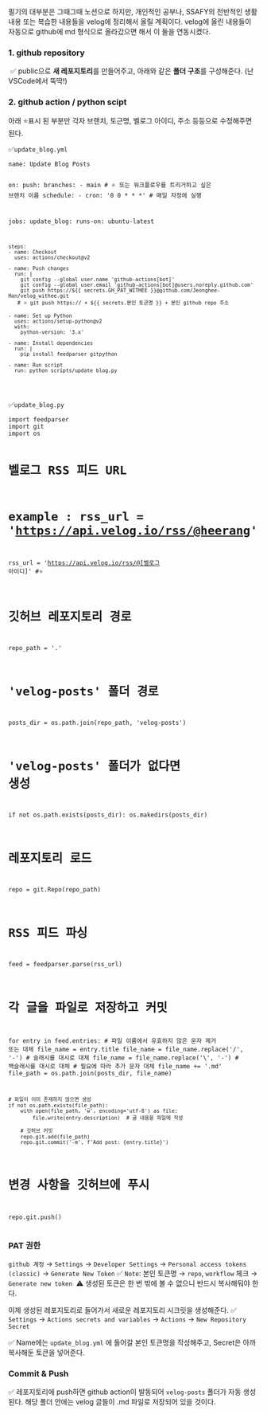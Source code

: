 <p>필기의 대부분은 그때그때 노션으로 하지만, 개인적인 공부나, SSAFY의 전반적인 생활 내용 또는 복습한 내용들을 velog에 정리해서 올릴 계획이다.
velog에 올린 내용들이 자동으로 github에 md 형식으로 올라갔으면 해서 이 둘을 연동시켰다.</p>
<h3 id="1-github-repository">1. github repository</h3>
<p><img alt="" src="https://velog.velcdn.com/images/heerang/post/b8f021ee-b7ea-4eeb-8943-eda955eb5919/image.png" />
✅ public으로 <strong>새 레포지토리</strong>를 만들어주고, 아래와 같은 <strong>폴더 구조</strong>를 구성해준다. (난 VSCode에서 뚝딱!)
<img alt="" src="https://velog.velcdn.com/images/heerang/post/829cbe12-5c7e-487f-b4d1-ef44854b8c08/image.png" /><img alt="" src="https://velog.velcdn.com/images/heerang/post/d0581717-7d4c-445e-8bef-9838c0eaa5f1/image.png" /></p>
<h3 id="2-github-action--python-scipt">2. github action / python scipt</h3>
<p>아래 ⭐표시 된 부분만 각자 브랜치, 토근명, 벨로그 아이디, 주소 등등으로 수정해주면 된다.</p>
<p>✅<code>update_blog.yml</code></p>
<pre><code class="language-yml">name: Update Blog Posts


on:
  push:
      branches:
        - main  # ⭐ 또는 워크플로우를 트리거하고 싶은 브랜치 이름
  schedule:
    - cron: '0 0 * * *'  # 매일 자정에 실행

jobs:
  update_blog:
    runs-on: ubuntu-latest

    steps:
    - name: Checkout
      uses: actions/checkout@v2

    - name: Push changes
      run: |
        git config --global user.name 'github-actions[bot]'
        git config --global user.email 'github-actions[bot]@users.noreply.github.com'
        git push https://${{ secrets.GH_PAT_WITHEE }}@github.com/Jeonghee-Han/velog_withee.git 
       # ⭐ git push https:// + ${{ secrets.본인 토큰명 }} + 본인 github repo 주소

    - name: Set up Python
      uses: actions/setup-python@v2
      with:
        python-version: '3.x'

    - name: Install dependencies
      run: |
        pip install feedparser gitpython

    - name: Run script
      run: python scripts/update_blog.py
</code></pre>
<p>✅<code>update_blog.py</code></p>
<pre><code class="language-python">import feedparser
import git
import os

# 벨로그 RSS 피드 URL
# example : rss_url = 'https://api.velog.io/rss/@heerang'
rss_url = 'https://api.velog.io/rss/@[벨로그 아이디]' #⭐

# 깃허브 레포지토리 경로
repo_path = '.'

# 'velog-posts' 폴더 경로
posts_dir = os.path.join(repo_path, 'velog-posts')

# 'velog-posts' 폴더가 없다면 생성
if not os.path.exists(posts_dir):
    os.makedirs(posts_dir)

# 레포지토리 로드
repo = git.Repo(repo_path)

# RSS 피드 파싱
feed = feedparser.parse(rss_url)

# 각 글을 파일로 저장하고 커밋
for entry in feed.entries:
    # 파일 이름에서 유효하지 않은 문자 제거 또는 대체
    file_name = entry.title
    file_name = file_name.replace('/', '-')  # 슬래시를 대시로 대체
    file_name = file_name.replace('\\', '-')  # 백슬래시를 대시로 대체
    # 필요에 따라 추가 문자 대체
    file_name += '.md'
    file_path = os.path.join(posts_dir, file_name)

    # 파일이 이미 존재하지 않으면 생성
    if not os.path.exists(file_path):
        with open(file_path, 'w', encoding='utf-8') as file:
            file.write(entry.description)  # 글 내용을 파일에 작성

        # 깃허브 커밋
        repo.git.add(file_path)
        repo.git.commit('-m', f'Add post: {entry.title}')

# 변경 사항을 깃허브에 푸시
repo.git.push()</code></pre>
<h3 id="pat-권한">PAT 권한</h3>
<p><code>github 계정</code> → <code>Settings</code> → <code>Developer Settings</code> → <code>Personal access tokens (classic)</code> → <code>Generate New Token</code>
<img alt="" src="https://velog.velcdn.com/images/heerang/post/099db1e0-23f2-4585-8c0d-3ef08e26e171/image.png" />✅ <code>Note</code>: 본인 토큰명 → <code>repo</code>, <code>workflow</code> 체크 → <code>Generate new token</code> <img alt="" src="https://velog.velcdn.com/images/heerang/post/23fcda77-0bd1-4c32-9a01-623935d44071/image.png" />
⚠️ 생성된 토큰은 한 번 밖에 볼 수 없으니 반드시 복사해둬야 한다.</p>
<p>이제 생성된 레포지토리로 들어가서 새로운 레포지토리 시크릿을 생성해준다.
✅ <code>Settings</code> → <code>Actions secrets and variables</code> → <code>Actions</code> → <code>New Repository Secret</code></p>
<p>✅ Name에는 <code>update_blog.yml</code> 에 들어갈 본인 토큰명을 작성해주고, Secret은 아까 복사해둔 토큰을 넣어준다.</p>
<h3 id="commit--push">Commit &amp; Push</h3>
<p>✅ 레포지토리에 push하면 github action이 발동되어 <code>velog-posts</code> 폴더가 자동 생성된다. 해당 폴더 안에는 velog 글들이 .md 파일로 저장되어 있을 것이다.
<img alt="" src="https://velog.velcdn.com/images/heerang/post/83d29dda-6fb6-409f-8702-77f9da027077/image.png" /><img alt="" src="https://velog.velcdn.com/images/heerang/post/7d8a794c-b0f4-4835-b4a8-2791fc40063c/image.png" /></p>